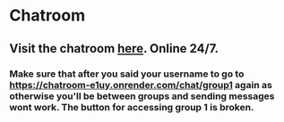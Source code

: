 # Chatroom
## Visit the chatroom [here](https://chatroom-e1uy.onrender.com/chat/group1). Online 24/7.
### Make sure that after you said your username to go to https://chatroom-e1uy.onrender.com/chat/group1 again as otherwise you'll be between groups and sending messages wont work. The button for accessing group 1 is broken.
